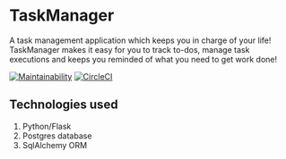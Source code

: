 # TaskManager
A task management application which keeps you in charge of your life! TaskManager makes it easy for you to track to-dos, manage task executions and keeps you reminded of what you need to get work done!

[![Maintainability](https://api.codeclimate.com/v1/badges/a358610b93e211715f42/maintainability)](https://codeclimate.com/github/nzediegwu1/taskmanager-api/maintainability)  [![CircleCI](https://circleci.com/gh/nzediegwu1/taskmanager-api.svg?style=svg)](https://circleci.com/gh/nzediegwu1/taskmanager-api)

## Technologies used
1. Python/Flask
2. Postgres database
3. SqlAlchemy ORM
